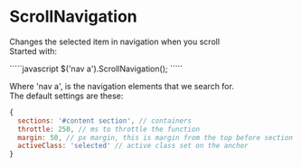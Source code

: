 ScrollNavigation
================

<p>
Changes the selected item in navigation when you scroll<br>
Started with:
</p>
`````javascript
$('nav a').ScrollNavigation();
`````
<p>Where 'nav a', is the navigation elements that we search for.<br>
The default settings are these:</p>

`````javascript
{
  sections: '#content section', // containers
  throttle: 250, // ms to throttle the function
  margin: 50, // px margin, this is margin from the top before section is set to active,
  activeClass: 'selected' // active class set on the anchor
}
`````
